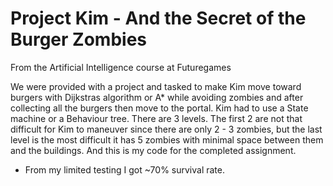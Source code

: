 # **Project Kim** - **And the Secret of the Burger Zombies**

From the Artificial Intelligence course at Futuregames

We were provided with a project and tasked to make Kim move toward burgers with Dijkstras algorithm or A* while avoiding zombies and after collecting all the burgers then move to the portal. 
Kim had to use a State machine or a Behaviour tree. There are 3 levels. 
The first 2 are not that difficult for Kim to maneuver since there are only 2 - 3 zombies, but the last level is the most difficult it has 5 zombies with minimal space between them and the buildings. 
And this is my code for the completed assignment. 

- From my limited testing I got ~70% survival rate.
